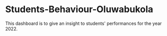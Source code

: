 # Students-Behaviour-Oluwabukola
This dashboard is to give an insight to students' performances for the year 2022.
